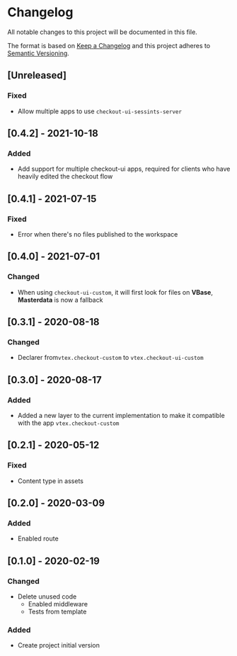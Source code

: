 # Changelog

All notable changes to this project will be documented in this file.

The format is based on [Keep a Changelog](http://keepachangelog.com/en/1.0.0/)
and this project adheres to [Semantic Versioning](http://semver.org/spec/v2.0.0.html).

## [Unreleased]

### Fixed
- Allow multiple apps to use `checkout-ui-sessints-server`
## [0.4.2] - 2021-10-18

### Added

- Add support for multiple checkout-ui apps, required for clients who have heavily edited the checkout flow 

## [0.4.1] - 2021-07-15

### Fixed
- Error when there's no files published to the workspace
## [0.4.0] - 2021-07-01

### Changed
- When using `checkout-ui-custom`, it will first look for files on **VBase**, **Masterdata** is now a fallback
## [0.3.1] - 2020-08-18

### Changed
- Declarer from`vtex.checkout-custom` to `vtex.checkout-ui-custom`

## [0.3.0] - 2020-08-17

### Added
- Added a new layer to the current implementation to make it compatible with the app `vtex.checkout-custom`

## [0.2.1] - 2020-05-12
### Fixed
- Content type in assets

## [0.2.0] - 2020-03-09
### Added
- Enabled route

## [0.1.0] - 2020-02-19
### Changed
- Delete unused code
  - Enabled middleware
  - Tests from template

### Added
- Create project initial version
